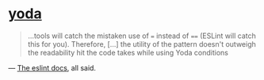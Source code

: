 [yoda](https://eslint.org/docs/rules/yoda)
==========================================
> …tools will catch the mistaken use of `=` instead of `==` (ESLint will catch this for you).
> Therefore, […] the utility of the pattern doesn't outweigh the readability hit the code takes while using Yoda conditions

— [The eslint docs](https://eslint.org/docs/rules/yoda), all said.
